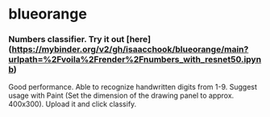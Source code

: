 # blueorange
### Numbers classifier. Try it out [here] (https://mybinder.org/v2/gh/isaacchook/blueorange/main?urlpath=%2Fvoila%2Frender%2Fnumbers_with_resnet50.ipynb)
Good performance. Able to recognize handwritten digits from 1-9.
Suggest usage with Paint (Set the dimension of the drawing panel to approx. 400x300). Upload it and click classify.


